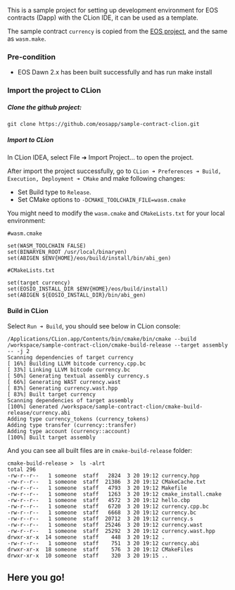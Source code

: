 This is a sample project for setting up development environment for EOS contracts (Dapp) with the CLion IDE, it can be used as a template.

The sample contract ```currency``` is copied from the [EOS project](), and the same as ```wasm.make```.

### Pre-condition

- EOS Dawn 2.x has been built successfully and has run make install

### Import the project to CLion

##### Clone the github project:
```
git clone https://github.com/eosapp/sample-contract-clion.git
```

##### Import to CLion
In CLion IDEA, select File ➜ Import Project... to open the project.

After import the project successfully, go to ```CLion ➜ Preferences ➜ Build, Execution, Deployment ➜ CMake``` and make following changes:

- Set Build type to ```Release```.
- Set CMake options to ```-DCMAKE_TOOLCHAIN_FILE=wasm.cmake```

You might need to modify the ```wasm.cmake``` and ```CMakeLists.txt``` for your local environment:


```
#wasm.cmake

set(WASM_TOOLCHAIN FALSE)
set(BINARYEN_ROOT /usr/local/binaryen)
set(ABIGEN $ENV{HOME}/eos/build/install/bin/abi_gen)
```


```
#CMakeLists.txt

set(target currency)
set(EOSIO_INSTALL_DIR $ENV{HOME}/eos/build/install)
set(ABIGEN ${EOSIO_INSTALL_DIR}/bin/abi_gen)
```

#### Build in CLion
Select ```Run ➜ Build```, you should see below in CLion console:

```
/Applications/CLion.app/Contents/bin/cmake/bin/cmake --build /workspace/sample-contract-clion/cmake-build-release --target assembly -- -j 2
Scanning dependencies of target currency
[ 16%] Building LLVM bitcode currency.cpp.bc
[ 33%] Linking LLVM bitcode currency.bc
[ 50%] Generating textual assembly currency.s
[ 66%] Generating WAST currency.wast
[ 83%] Generating currency.wast.hpp
[ 83%] Built target currency
Scanning dependencies of target assembly
[100%] Generated /workspace/sample-contract-clion/cmake-build-release/currency.abi
Adding type currency_tokens (currency_tokens)
Adding type transfer (currency::transfer)
Adding type account (currency::account)
[100%] Built target assembly
```

And you can see all built files are in ```cmake-build-release``` folder:

```
cmake-build-release >  ls -alrt
total 296
-rw-r--r--   1 someone  staff   2824  3 20 19:12 currency.hpp
-rw-r--r--   1 someone  staff  21386  3 20 19:12 CMakeCache.txt
-rw-r--r--   1 someone  staff   4793  3 20 19:12 Makefile
-rw-r--r--   1 someone  staff   1263  3 20 19:12 cmake_install.cmake
-rw-r--r--   1 someone  staff   4572  3 20 19:12 hello.cbp
-rw-r--r--   1 someone  staff   6720  3 20 19:12 currency.cpp.bc
-rw-r--r--   1 someone  staff   6668  3 20 19:12 currency.bc
-rw-r--r--   1 someone  staff  20712  3 20 19:12 currency.s
-rw-r--r--   1 someone  staff  25246  3 20 19:12 currency.wast
-rw-r--r--   1 someone  staff  25292  3 20 19:12 currency.wast.hpp
drwxr-xr-x  14 someone  staff    448  3 20 19:12 .
-rw-r--r--   1 someone  staff    751  3 20 19:12 currency.abi
drwxr-xr-x  18 someone  staff    576  3 20 19:12 CMakeFiles
drwxr-xr-x  10 someone  staff    320  3 20 19:15 ..
```

## Here you go!




